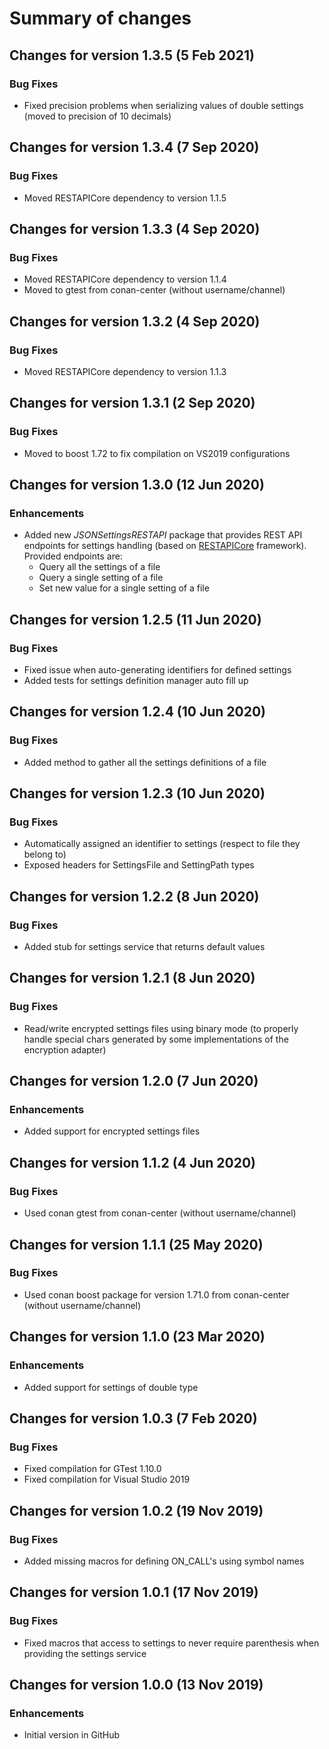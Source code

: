 # Summary of changes

## Changes for version 1.3.5 (5 Feb 2021)

### Bug Fixes

- Fixed precision problems when serializing values of double settings (moved to precision of 10 decimals)


## Changes for version 1.3.4 (7 Sep 2020)

### Bug Fixes

- Moved RESTAPICore dependency to version 1.1.5


## Changes for version 1.3.3 (4 Sep 2020)

### Bug Fixes

- Moved RESTAPICore dependency to version 1.1.4
- Moved to gtest from conan-center (without username/channel)


## Changes for version 1.3.2 (4 Sep 2020)

### Bug Fixes

- Moved RESTAPICore dependency to version 1.1.3


## Changes for version 1.3.1 (2 Sep 2020)

### Bug Fixes

- Moved to boost 1.72 to fix compilation on VS2019 configurations


## Changes for version 1.3.0 (12 Jun 2020)

### Enhancements

- Added new *JSONSettingsRESTAPI* package that provides REST API endpoints for settings handling (based on [RESTAPICore](https://github.com/systelab/cpp-rest-api-core) framework). Provided endpoints are:
    - Query all the settings of a file
    - Query a single setting of a file
    - Set new value for a single setting of a file


## Changes for version 1.2.5 (11 Jun 2020)

### Bug Fixes

- Fixed issue when auto-generating identifiers for defined settings
- Added tests for settings definition manager auto fill up


## Changes for version 1.2.4 (10 Jun 2020)

### Bug Fixes

- Added method to gather all the settings definitions of a file


## Changes for version 1.2.3 (10 Jun 2020)

### Bug Fixes

- Automatically assigned an identifier to settings (respect to file they belong to)
- Exposed headers for SettingsFile and SettingPath types


## Changes for version 1.2.2 (8 Jun 2020)

### Bug Fixes

- Added stub for settings service that returns default values


## Changes for version 1.2.1 (8 Jun 2020)

### Bug Fixes

- Read/write encrypted settings files using binary mode (to properly handle special chars generated by some implementations of the encryption adapter)


## Changes for version 1.2.0 (7 Jun 2020)

### Enhancements

- Added support for encrypted settings files


## Changes for version 1.1.2 (4 Jun 2020)

### Bug Fixes

- Used conan gtest from conan-center (without username/channel)


## Changes for version 1.1.1 (25 May 2020)

### Bug Fixes

- Used conan boost package for version 1.71.0 from conan-center (without username/channel)


## Changes for version 1.1.0 (23 Mar 2020)

### Enhancements

- Added support for settings of double type


## Changes for version 1.0.3 (7 Feb 2020)

### Bug Fixes

- Fixed compilation for GTest 1.10.0
- Fixed compilation for Visual Studio 2019


## Changes for version 1.0.2 (19 Nov 2019)

### Bug Fixes

- Added missing macros for defining ON_CALL's using symbol names


## Changes for version 1.0.1 (17 Nov 2019)

### Bug Fixes

- Fixed macros that access to settings to never require parenthesis when providing the settings service


## Changes for version 1.0.0 (13 Nov 2019)

### Enhancements

- Initial version in GitHub
